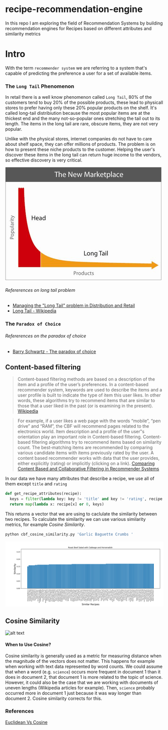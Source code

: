 # recipe-recommendation-engine

In this repo I am exploring the field of Recommendation Systems by building recommendation engines for Recipes based on different attributes and similarity metrics

# Intro

With the term `recommender system` we are referring to a system that's capable of predicting the preference a user for a set of available items. 

### The `Long Tail` Phenomenon

In retail there is a well know phenomenon called `Long Tail`, 80% of the customers tend to buy 20% of the possible products, these lead to physicall stores to prefer having only these 20% popular products on the shelf. It's called long-tail distribiution because the most popular items are at the thickest end and the many not-so-popular ones stretching the tail out to its length. The items in the long tail are rare, obscure items, they are not very popular. 

Unlike with the physical stores, internet companies do not have to care about shelf space, they can offer millions of products. The problem is on how to present these niche products to the customer. Helping the user's discover these items in the long tail can return huge income to the vendors, so effective discovery is very critical.


![alt text](https://github.com/AvraamMavridis/recipe-recommendation-engine/blob/master/figures/long_tail_problem.jpg?raw=true "Long Tail")


###### Refererences on long tail problem

- [Managing the "Long Tail" problem in Distribution and Retail
](https://www.youtube.com/watch?v=j58ML1TVSKw)
- [Long Tail - Wikipedia](https://en.wikipedia.org/wiki/Long_tail)

### The `Paradox of Choice`

###### Refererences on the paradox of choice

- [Barry Schwartz  - The paradox of choice](https://www.ted.com/talks/barry_schwartz_on_the_paradox_of_choice?language=en)


## Content-based filtering

>Content-based filtering methods are based on a description of the item and a profile of the user’s preferences. In a content-based recommender system, keywords are used to describe the items and a user profile is built to indicate the type of item this user likes. In other words, these algorithms try to recommend items that are similar to those that a user liked in the past (or is examining in the present). [Wikipedia](https://en.wikipedia.org/wiki/Recommender_system)

>For example, if a user likes a web page with the words
“mobile”, “pen drive” and “RAM”, the CBF will recommend
pages related to the electronics world. Item description and a
profile of the user‟s orientation play an important role in
Content-based filtering. Content-based filtering algorithms
try to recommend items based on similarity count. The
best-matching items are recommended by comparing various
candidate items with items previously rated by the user.
A content based recommender works with data that the
user provides, either explicitly (rating) or implicitly (clicking
on a link). [Comparing Content Based and Collaborative
Filtering in Recommender Systems](https://www.ijntr.org/download_data/IJNTR03040022.pdf)

In our data we have many attributes that describe a recipe, we use all of them except `title` and `rating`

```py
def get_recipe_attributes(recipe):
  keys = filter(lambda key: key != 'title' and key != 'rating', recipe.keys())
  return map(lambda x: recipe[x] or 0, keys)
```

This returns a vector that we are using to caclulate the similarity between two recipes. To calculate the similarity we can use various similarity metrics, for example *Cosine Similarity*.

```bash
python cbf_cosine_similarity.py 'Garlic Baguette Crumbs '
```
![alt text](https://raw.githubusercontent.com/AvraamMavridis/recipe-recommendation-engine/master/figures/cbf_cosine_similarity.png "Recipes Cosine")

## Cosine Similarity

![alt text](https://wikimedia.org/api/rest_v1/media/math/render/svg/1d94e5903f7936d3c131e040ef2c51b473dd071d "Cosine")


#### When to Use Cosine?
Cosine similarity is generally used as a metric for measuring distance when the magnitude of the vectors does not matter. This happens for example when working with text data represented by word counts. We could assume that when a word (e.g. `science`) occurs more frequent in document 1 than it does in document 2, that document 1 is more related to the topic of science. However, it could also be the case that we are working with documents of uneven lengths (Wikipedia articles for example). Then, `science` probably occurred more in document 1 just because it was way longer than document 2. Cosine similarity corrects for this.


### References

[Euclidean Vs Cosine](https://cmry.github.io/notes/euclidean-v-cosine)

